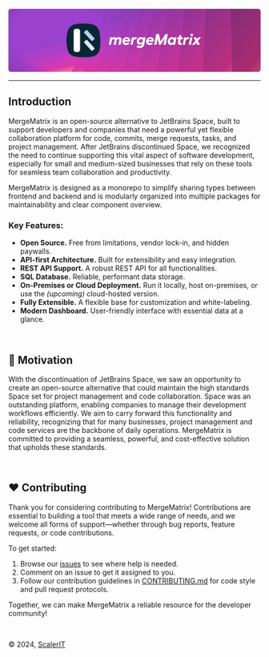 <p align="center"><img alt="MergeMatrix Logo" src=".github/gh-header.png"></p>

---

## Introduction

MergeMatrix is an open-source alternative to JetBrains Space, built to support developers and companies that need a powerful yet flexible collaboration platform for code, commits, merge requests, tasks, and project management. After JetBrains discontinued Space, we recognized the need to continue supporting this vital aspect of software development, especially for small and medium-sized businesses that rely on these tools for seamless team collaboration and productivity.

MergeMatrix is designed as a monorepo to simplify sharing types between frontend and backend and is modularly organized into multiple packages for maintainability and clear component overview.

### Key Features:

- **Open Source.** Free from limitations, vendor lock-in, and hidden paywalls.
- **API-first Architecture.** Built for extensibility and easy integration.
- **REST API Support.** A robust REST API for all functionalities.
- **SQL Database.** Reliable, performant data storage.
- **On-Premises or Cloud Deployment.** Run it locally, host on-premises, or use the _(upcoming)_ cloud-hosted version.
- **Fully Extensible.** A flexible base for customization and white-labeling.
- **Modern Dashboard.** User-friendly interface with essential data at a glance.

<br />

## 🦖 Motivation

With the discontinuation of JetBrains Space, we saw an opportunity to create an open-source alternative that could maintain the high standards Space set for project management and code collaboration. Space was an outstanding platform, enabling companies to manage their development workflows efficiently. We aim to carry forward this functionality and reliability, recognizing that for many businesses, project management and code services are the backbone of daily operations. MergeMatrix is committed to providing a seamless, powerful, and cost-effective solution that upholds these standards.

<br />

## ❤️ Contributing

Thank you for considering contributing to MergeMatrix! Contributions are essential to building a tool that meets a wide range of needs, and we welcome all forms of support—whether through bug reports, feature requests, or code contributions. 

To get started:

1. Browse our [issues](https://github.com/merge-matrix/mergematrix/issues) to see where help is needed.
2. Comment on an issue to get it assigned to you.
3. Follow our contribution guidelines in [CONTRIBUTING.md](https://github.com/Merge-Matrix/MergeMatrix/blob/main/CONTRIBUTING.md) for code style and pull request protocols.

Together, we can make MergeMatrix a reliable resource for the developer community!

<br />

© 2024, [ScalerIT](https://scalerit.com)